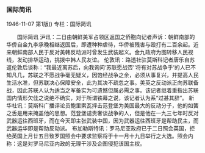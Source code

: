 ### 国际简讯

1946-11-07
第1版()
专栏：国际简讯

　　国际简讯
    沪讯：二日由朝鲜美军占领区返国之侨胞向记者声诉：朝鲜南部的华侨自金九李承晚相继返国后，即遭种种虐待，华侨被残害与殴打有二百余起。近来朝鲜南部人民于反对美韩反动派时曾发生武装起义。金九政府为图转移人民视线，发动排华运动，挑拨中韩人民友谊。
    伦敦讯：路透社驻莫斯科记者唐乐自苏返伦敦后谈称：“我最近离苏后，向我询问‘苏联愿战否’‘将有对苏战争乎’的人已不知凡几，苏联之不愿战争毫无疑义，因饱经战争之余，必须从事复兴，并提高人民生活水准，但苏联决心保障安全，此为其决不疏忽之事。美英之反动派正向苏联备战，因此苏联人认为适当之军备实为可遗憾但属必需之事。该记者继着重指出苏联国内情形欠佳之说绝不确实，对于所谓铁幕之说，该记者认为系“过甚其辞”。
    新华社讯：莫斯科广播评论员鲍里索瓦抨击范登堡为美国最大的反动分子，他的如簧之舌是用来掩盖他的思想。范登堡谴责奢谈战争的人，但是他在一九三七年时反对武器运往西班牙，而在今天即主张武装中国，因为武器运往西班牙是帮助民主，而武器运华即是帮助反动派。
    布加勒斯特讯：罗马尼亚政府已于二日照会英国，拒绝英国上月廿五日致罗国照会中要求监察将于十一月十九日举行之大选。照会内称：这是对罗马尼亚内政的无理干涉及企图侵犯该国主权。
